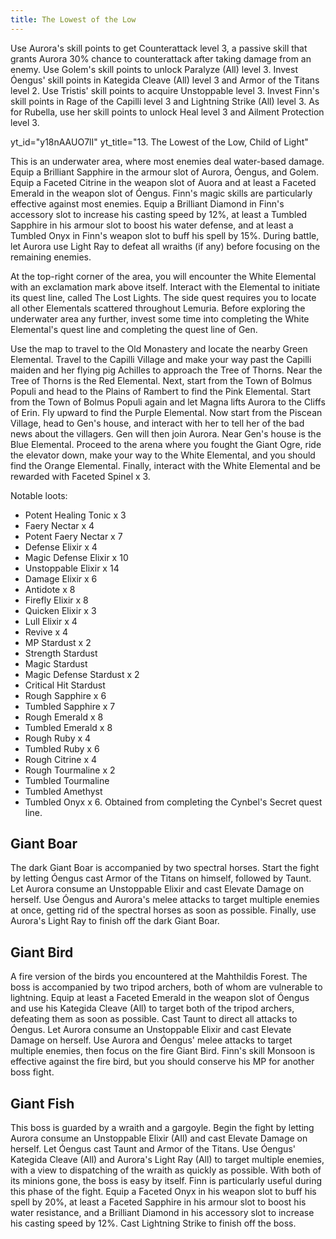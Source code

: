 ```yaml
---
title: The Lowest of the Low
---
```


Use Aurora's skill points to get Counterattack level 3, a passive skill that
grants Aurora 30% chance to counterattack after taking damage from an enemy. Use
Golem's skill points to unlock Paralyze (All) level 3. Invest Óengus' skill
points in Kategida Cleave (All) level 3 and Armor of the Titans level 2. Use
Tristis' skill points to acquire Unstoppable level 3. Invest Finn's skill points
in Rage of the Capilli level 3 and Lightning Strike (All) level 3. As for
Rubella, use her skill points to unlock Heal level 3 and Ailment Protection
level 3.

<!-- prettier-ignore-start -->
yt_id="y18nAAUO7lI"
yt_title="13. The Lowest of the Low, Child of Light"
<!-- prettier-ignore-end -->

This is an underwater area, where most enemies deal water-based damage. Equip a
Brilliant Sapphire in the armour slot of Aurora, Óengus, and Golem. Equip a
Faceted Citrine in the weapon slot of Auora and at least a Faceted Emerald in
the weapon slot of Óengus. Finn's magic skills are particularly effective
against most enemies. Equip a Brilliant Diamond in Finn's accessory slot to
increase his casting speed by 12%, at least a Tumbled Sapphire in his armour
slot to boost his water defense, and at least a Tumbled Onyx in Finn's weapon
slot to buff his spell by 15%. During battle, let Aurora use Light Ray to defeat
all wraiths (if any) before focusing on the remaining enemies.

At the top-right corner of the area, you will encounter the White Elemental with
an exclamation mark above itself. Interact with the Elemental to initiate its
quest line, called The Lost Lights. The side quest requires you to locate all
other Elementals scattered throughout Lemuria. Before exploring the underwater
area any further, invest some time into completing the White Elemental's quest
line and completing the quest line of Gen.

Use the map to travel to the Old Monastery and locate the nearby Green
Elemental. Travel to the Capilli Village and make your way past the Capilli
maiden and her flying pig Achilles to approach the Tree of Thorns. Near the Tree
of Thorns is the Red Elemental. Next, start from the Town of Bolmus Populi and
head to the Plains of Rambert to find the Pink Elemental. Start from the Town of
Bolmus Populi again and let Magna lifts Aurora to the Cliffs of Erin. Fly upward
to find the Purple Elemental. Now start from the Piscean Village, head to Gen's
house, and interact with her to tell her of the bad news about the villagers.
Gen will then join Aurora. Near Gen's house is the Blue Elemental. Proceed to
the arena where you fought the Giant Ogre, ride the elevator down, make your way
to the White Elemental, and you should find the Orange Elemental. Finally,
interact with the White Elemental and be rewarded with Faceted Spinel x 3.

Notable loots:

-   Potent Healing Tonic x 3
-   Faery Nectar x 4
-   Potent Faery Nectar x 7
-   Defense Elixir x 4
-   Magic Defense Elixir x 10
-   Unstoppable Elixir x 14
-   Damage Elixir x 6
-   Antidote x 8
-   Firefly Elixir x 8
-   Quicken Elixir x 3
-   Lull Elixir x 4
-   Revive x 4
-   MP Stardust x 2
-   Strength Stardust
-   Magic Stardust
-   Magic Defense Stardust x 2
-   Critical Hit Stardust
-   Rough Sapphire x 6
-   Tumbled Sapphire x 7
-   Rough Emerald x 8
-   Tumbled Emerald x 8
-   Rough Ruby x 4
-   Tumbled Ruby x 6
-   Rough Citrine x 4
-   Rough Tourmaline x 2
-   Tumbled Tourmaline
-   Tumbled Amethyst
-   Tumbled Onyx x 6. Obtained from completing the Cynbel's Secret quest line.

<!--=========================================================================-->

## Giant Boar

The dark Giant Boar is accompanied by two spectral horses. Start the fight by
letting Óengus cast Armor of the Titans on himself, followed by Taunt. Let
Aurora consume an Unstoppable Elixir and cast Elevate Damage on herself. Use
Óengus and Aurora's melee attacks to target multiple enemies at once, getting
rid of the spectral horses as soon as possible. Finally, use Aurora's Light Ray
to finish off the dark Giant Boar.

<!--=========================================================================-->

## Giant Bird

A fire version of the birds you encountered at the Mahthildis Forest. The boss
is accompanied by two tripod archers, both of whom are vulnerable to lightning.
Equip at least a Faceted Emerald in the weapon slot of Óengus and use his
Kategida Cleave (All) to target both of the tripod archers, defeating them as
soon as possible. Cast Taunt to direct all attacks to Óengus. Let Aurora consume
an Unstoppable Elixir and cast Elevate Damage on herself. Use Aurora and Óengus'
melee attacks to target multiple enemies, then focus on the fire Giant Bird.
Finn's skill Monsoon is effective against the fire bird, but you should conserve
his MP for another boss fight.

<!--=========================================================================-->

## Giant Fish

This boss is guarded by a wraith and a gargoyle. Begin the fight by letting
Aurora consume an Unstoppable Elixir (All) and cast Elevate Damage on herself.
Let Óengus cast Taunt and Armor of the Titans. Use Óengus' Kategida Cleave (All)
and Aurora's Light Ray (All) to target multiple enemies, with a view to
dispatching of the wraith as quickly as possible. With both of its minions gone,
the boss is easy by itself. Finn is particularly useful during this phase of the
fight. Equip a Faceted Onyx in his weapon slot to buff his spell by 20%, at
least a Faceted Sapphire in his armour slot to boost his water resistance, and a
Brilliant Diamond in his accessory slot to increase his casting speed by 12%.
Cast Lightning Strike to finish off the boss.
